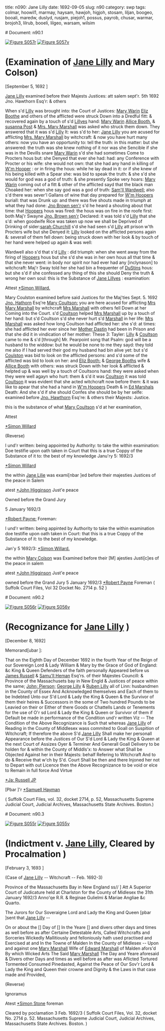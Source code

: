 title: n090: Jane Lilly
date: 1692-09-05
slug: n90
category: swp
tags: colmar, hoowil1, marmay, haysam, hawjoh, higjoh, stosam, liljan, boogeo, booali, maredw, duslyd, rusjam, piejoh1, possus, payrob, chusar, warmar, brojoh3, lilrub, booeli, lilgeo, warsam, wilsim


<div markdown class="doc" id="n90.1"># Document: n90.1

[![Figure S057r](archives/Suffolk/small/S057A.jpg)](archives/Suffolk/large/S057A.jpg)
[![Figure S057v](archives/Suffolk/small/S057B.jpg)](archives/Suffolk/large/S057B.jpg)

# (Examination of [Jane Lilly](/tag/liljan.html) and Mary Colson)

[September 5, 1692 ]

 [Jane Lilly](/tag/liljan.html) examined before their Majests Justices: att salem sept'r. 5th 1692  Jno. Hawthorn Esq'r:  & others

When s'd [Lilly](/tag/liljan.html) was brought into: the Court of Justices: [Mary Warin](/tag/warmar.html) [Eliz Boothe](/tag/booeli.html) and others of the afflicted were struck Down into a Dredful fitt: & recovered again by a touch of s'd [Lillyes](/tag/liljan.html) hand: [Mary Warin](/tag/warmar.html) [Allice Booth.](/tag/booali.html) & [susanna Post](/tag/possus.html) & [Mrs. Mary Marshall](/tag/marmay.html) was asked who struck them down. They answered that it was s'd [Lilly](/tag/liljan.html) It: was s'd to her: [Jane Lilly](/tag/liljan.html) you are acused for afflicting [Mrs. Mary Marshall](/tag/marmay.html) by witchcraft: & now you have hurt many others: now you have an opportunity to: tell the truth: in this matter: but she answered: the truth was she knew nothing of it nor was she Sencible if she was in the Devills snare [Mary Warin](/tag/warmar.html) s'd she had sometimes Come to Procters hous but: she Denyed that ever she had: had: any Conference with Procter or his wife: she would not own: that she had any hand in killing of [W'm Hooper](/tag/hoowil1.html) : or in firing the hous: while he lay dead in it: or if she knew of his being killed with a Spear she: was bid to speak the truth: & she s'd she would for god was a god of truth: & she presently Spoke very hoars: [Mary Warin](/tag/warmar.html) coming out of a fitt & other of the afflicted sayd that the black man Choaked her: when she say god was a god of truth: [Sam'll Wardwell:](/tag/warsam.html) also s'd there was sever'l Gallans of wine that day prepared for [W'm Hoopers](/tag/hoowil1.html) buriall: that was Drunk up: and there was five shouts made in triumph at what they had done: [Jno Brown sen'r](/tag/brojoh3.html) s'd he heard a shouting about that time: that [Hoopers](/tag/hoowil1.html) hous was fired: the hous was on fire in the roofe first: both Maj'r Swayne [Jno. Brown sen'r](/tag/brojoh3.html) Declared: it was told s'd [Lilly](/tag/liljan.html) that she s'd: when goodwife Rice was taken up now we shall be Deprived of Drinking of sider:[sarah Churchill](/tag/chusar.html) s'd she had seen s'd [Lilly](/tag/liljan.html) att prison w'th Procters wife but she Denyed it: [Lilly](/tag/liljan.html) looked on the afflicted persons again &: severall of  them fell down: being struck down with her look & by touch of her hand were helped up again & was well:

Wardwell also s'd that s'd [Lilly](/tag/liljan.html) : did triumph: when she went away from the firing of [Hoopers](/tag/hoowil1.html) hous but she s'd she was in her own hous all that time & that she never went: in body nor spirit nor had ever had any [inclynason] to witchcraft: Maj'r Sway told her she had bin a frequenter of [DuStins](/tag/duslyd.html) hous: but she s'd if she confessed any thing of this she should Deny the truth & wrong her own soul: this is the Substance of [Jane Lillyes](/tag/liljan.html) : examination:

Attest [*Simon Willard.](/tag/wilsim.html)

Mary Coulston examined before said Justices for the Maj'ties Sept. 5. 1692 [Jno. Hathorn](/tag/hawjoh.html) Esq're [Mary Coultson:](/tag/colmar.html) you are here acused for afflicting [Mrs Mary Marshall](/tag/marmay.html) by witchcraft [Mrs Marshall](/tag/marmay.html) with others fell Down at her Coming into the Court. s'd [Coultson](/tag/colmar.html) helped [Mrs Marshall](/tag/marmay.html) up by a touch of her hand: but s'd Coultson s'd she never hurt s'd [Marshall](/tag/marmay.html) in her life: [Mrs Marshall](/tag/marmay.html) was asked how long Coultson had afflicted her: she s'd: at times: she had afflicted her ever since her [Mother Dastin](/tag/duslyd.html) had been in Prison and that she did it in vindication of her mother: These 3: Tayler: [Lilly](/tag/liljan.html) & [Coultson](/tag/colmar.html) came to me & s'd [through] Mr. Pearpoint song that Psalm: god will be a husband to the widdow: but he would be none to me they sayd: they told me also if I had served their god my husband had bin alive yet: but s'd [Coulston](/tag/colmar.html) was bid to look on the afflicted persons: and s'd some of the afflicted was bid to look on her: and [Eliz Booth:](/tag/booeli.html) & [George Booths](/tag/boogeo.html) wife & [Allice Booth](/tag/booali.html) with others: was struck Down with her look & afflicted & helpted up & was well by a touch of Coultsons hand: they were asked when they were well agayn who hurt: them & s'd it was [Coultson](/tag/colmar.html) it was told [Coultson](/tag/colmar.html) it was evident that she acted witchcraft now before them: & it was like to apear that she had a hand in [W'm Hoopers](/tag/hoowil1.html) Death & in [Ed Marshals](/tag/maredw.html) Death: And she s'd if she should Confes she should be by her selfe: examined before [Jno. Hawthorn](/tag/hawjoh.html) Esq're: & others their Majests: Justice.

this is the substance of what [Mary Coultson](/tag/colmar.html) s'd at her examination,

Attest 

[*Simon Willard](/tag/wilsim.html)

(Reverse) 

I und'r written: being appointed by Authority: to take the within examination: Doe testifie upon oath taken in Court that this is a  true Coppy of the Substance of it to: the best of my knowledge Janu'ry 5: 1692/3

[*Simon Willard](/tag/wilsim.html)

the within [Jane Lilie](/tag/liljan.html) was exami[nbar ]ed before their majesties Justices of the peace in Salem

atest [*John Higginson](/tag/higjoh.html) Just'e peace

Owned before the Grand Jury 

5 January 1692/3

[*Robert Payne:](/tag/payrob.html) Foreman:

I und'r written: being appinted by Authority to take the within examination doe testifie upon oath taken in Court: that this is a true Coppy of the Substance of it: to the best of my knowledge. 

Jan'y 5 1692/3: [*Simon Willard.](/tag/wilsim.html)

the within [Mary Colson](/tag/colmar.html) was Examined before their [M] ajesties Justi[c]es of the peace in salem

atest [*John Higginson](/tag/higjoh.html) Just'e peace

owned before the Grand Jury 
5 January 1692/3  [*Robert Payne](/tag/payrob.html) Foreman ( Suffolk Court Files, Vol 32 Docket No. 2714 p. 52 )</div><div markdown class="doc" id="n90.2"># Document: n90.2

[![Figure S056r](archives/Suffolk/small/S056A.jpg)](archives/Suffolk/large/S056A.jpg)
[![Figure S056v](archives/Suffolk/small/S056B.jpg)](archives/Suffolk/large/S056B.jpg)

# (Recognizance for [Jane Lilly](/tag/liljan.html) )

[December 8, 1692]

Memorand[ubar ]:

That on the Eighth Day of December 1692 in the fourth Year of the Reign of our Sovereign Lord & Lady William & Mary by the Grace of God of England: &c King & Queen Defenders of the faith personally Appeared before us [James Russell](/tag/rusjam.html) & [Samu'll Heman](/tag/haysam.html) Esq'rs. of their Majestes Councill: & Province of the Massachusets bay in New Engld & Justices of peace within the same; [John; Pierson;](/tag/piejoh1.html) [George Lilly](/tag/lilgeo.html) & [Ruben Lilly](/tag/lilrub.html) all of Linn: husbandmen in the County of Essex And Acknowledged themselves and Each of them to be Indebted Unto our S'd Lord & Lady the King & Queen & the Survivor of them their heires & Successors in the some of Two hundred Pounds to be Leavied on their or Either of there Goods or Chattells Lands or Tenements for the use  of O'r sd Lord & Lady the King & Queen or Survivor of them if Default be made in performance of the Condition und'r written Viz -- The Condition of the Above Recognizance is Such that whereas [Jane Lilly](/tag/liljan.html) of Reading in the County of Middlesex wass commited to Goall on Suspition of Witchcraft; If therefore the above S'd [Jane Lilly](/tag/liljan.html) Shall make her personall Appearance before the Justices of Our S'd Lord & Lady the King & Queen at the next Court of Assizes Oyer & Terminer And Generall Goall Delivery to be holden for & within the County of Middls'x: to Answer what Shall be Objected Against her in their Majests: behalf Refering to Witchcraft And to do & Receive that w'ch by S'd. Court Shall be then and there Injoned her not to Depart with out Licence then the Above Recognizance to be void or elce to Remain in full force And Virtue

[*Ja: Russell JP](/tag/rusjam.html)

[Pbar ]'r [*Samuell Hayman](/tag/haysam.html)

( Suffolk Court Files, vol. 32, docket 2714, p. 52, Massachusetts Supreme Judicial Court, Judicial Archives, Massachusetts State Archives. Boston.)
</div><div markdown class="doc" id="n90.3"># Document: n90.3

[![Figure S055r](archives/Suffolk/small/S055A.jpg)](archives/Suffolk/large/S055A.jpg)
[![Figure S055v](archives/Suffolk/small/S055B.jpg)](archives/Suffolk/large/S055B.jpg)

# (Indictment v. [Jane Lilly](/tag/liljan.html), Cleared by Procalmation )

[February 3, 1693 ]

  (Case of [Jane Lilly](/tag/liljan.html) -- Witchcraft -- Feb. 1692-3)

Province of the Massachusetts Bay in New England ss// ] Att A Superior Court of Judicature held at Charlston for the County of Midlesex the 31th January 1692/3 Anno'qe R.R. & Reginae Gulielmi & Mariae Angliae &c Quarto.

The Jurors for Our Soveraigne Lord and Lady the King and Queen [pbar ]sent that [Jane Lilly](/tag/liljan.html) --

On or about the [] Day of [] In the Yeare [] and divers other days and times as well before as after Certaine Detestable Arts, Called Witchcrafts and Sorceries Wickedly Mallitiously and felloniously hath used practised and Exercised at and In the Towne of Malden In the County of Midlesex -- Upon and against one [Mary Marshall](/tag/marmay.html) Wife of [Edward Marshall](/tag/maredw.html) of Malden afors'd By which Wicked Arts The Said [Mary Marshall](/tag/marmay.html) The Day and Yeare aforesaid & Divers other Days and times as well before as after was Aflicted Tortured Tormented  Consumed Pinedasted, Against the Peace of Our Sov'r Lord & Lady the King and Queen their crowne and Dignity & the Laws in that case made and Provided,

(Reverse) 

Ignoramus 

Atest [*Simon Stone](/tag/stosam.html) foreman

Cleared by poclamation 
3 Feb. 1692/3  ( Suffolk Court Files, Vol. 32, docket No. 2714 p. 52. Massachusetts Supreme Judicial Court, Judicial Archives, Massachusetts State Archives. Boston. )</div>